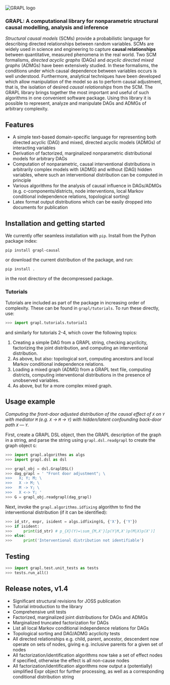 ![GRAPL logo](https://raw.githubusercontent.com/max-little/GRAPL/main/grapl.png)
### GRAPL: A computational library for nonparametric structural causal modelling, analysis and inference

*Structural causal models* (SCMs) provide a probabilistic language for describing directed relationships between random variables. SCMs are widely used in science and engineering to capture **causal relationships** between quantitative, measured phenomena in the real world. Two SCM formalisms, *directed acyclic graphs* (DAGs) and *acyclic directed mixed graphs* (ADMGs) have been extensively studied. In these formalisms, the conditions under which causal dependence between variables occurs is well understood. Furthermore, analytical techniques have been developed which allow manipulation of the model so as to perform causal adjustment, that is, the isolation of desired *causal relationships* from the SCM. The GRAPL library brings together the most important and useful of such algorithms in one convenient software package. Using this library it is possible to represent, analyze and manipulate DAGs and ADMGs of arbitrary complexity.

## Features
- A simple text-based domain-specific language for representing both directed acyclic (DAG) and mixed, directed acyclic models (ADMGs) of interacting variables
- Derivation of factorized, marginalized nonparametric distributional models for arbitrary DAGs
- Computation of nonparametric, causal interventional distributions in arbitrarily complex models with (ADMG) and without (DAG) hidden variables, where such an interventional distribution can be computed in principle
- Various algorithms for the analysis of causal influence in DAGs/ADMGs (e.g. c-components/districts, node interventions, local Markov conditional independence relations, topological sorting)
- Latex format output distributions which can be easily dropped into documents for publication

## Installation and getting started

We currently offer seamless installation with  `pip`. Install from the Python package index:
```
pip install grapl-causal
```
or download the current distribution of the package, and run:
```
pip install .
```
in the root directory of the decompressed package.

### Tutorials
Tutorials are included as part of the package in increasing order of complexity. These can be found in `grapl/tutorials`.
To run these directly, use:
```python
>>> import grapl.tutorials.tutorial1
```
and similarly for tutorials 2-4, which cover the following topics:

1. Creating a simple DAG from a GRAPL string, checking acyclicity, factorizing the joint distribution, and computing an interventional distribution.
2. As above, but also: topological sort, computing ancestors and local Markov conditional independence relations.
3. Loading a mixed graph (ADMG) from a GRAPL text file, computing districts, computing interventional distributions in the presence of unobserved variables.
4. As above, but for a more complex mixed graph.

## Usage example
*Computing the front-door adjusted distribution of the causal effect of `X` on `Y` with mediator `M` (e.g. `X` &rarr; `M` &rarr; `Y`) with hidden/latent confounding back-door path `X` &mdash; `Y`.*

First, create a GRAPL DSL object, then the GRAPL description of the graph in a string, and parse the string using `grapl.dsl.readgrapl` to create the graph object `G`:

```python
>>> import grapl.algorithms as algs
>>> import grapl.dsl as dsl

>>> grapl_obj = dsl.GraplDSL()
>>> dag_grapl = ' "Front door adjustment"; \
>>>   X; Y; M; \
>>>   X -> M; \
>>>   M -> Y; \
>>>   X <-> Y; '
>>> G = grapl_obj.readgrapl(dag_grapl)
```

Next, invoke the `grapl.algorithms.idfixing` algorithm to find the interventional distribution (if it can be identified):

```python
>>> id_str, expr, isident = algs.idfixing(G, {'X'}, {'Y'})
>>> if isident:
>>>     print(id_str) # p_{X}(Y)=\sum_{M,X'}[p(Y|M,X')p(M|X)p(X')]
>>> else:
>>>     print('Interventional distribution not identifiable')
```

## Testing

```python
>>> import grapl.test.unit_tests as tests
>>> tests.run_all()
```

## Release notes, v1.4
- Significant structural revisions for JOSS publication
- Tutorial introduction to the library
- Comprehensive unit tests
- Factorized, marginalized joint distributions for DAGs and ADMGs
- Marginalized truncated factorization for DAGs
- List all local Markov conditional independence relations for DAGs
- Topological sorting and DAG/ADMG acyclicity tests
- All directed relationships e.g. child, parent, ancestor, descendent now operate on sets of nodes, giving e.g. inclusive parents for a given set of nodes
- All factorization/identification algorithms now take a set of effect nodes if specified, otherwise the effect is all non-cause nodes
- All factorization/identification algorithms now output a (potentially) simplified  Expr object for further processing, as well as a corresponding conditional distribution string
